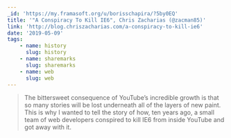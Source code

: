 ```yaml
---
_id: 'https://my.framasoft.org/u/borisschapira/?5by0EQ'
title: '"A Conspiracy To Kill IE6", Chris Zacharias (@zacman85)'
link: 'http://blog.chriszacharias.com/a-conspiracy-to-kill-ie6'
date: '2019-05-09'
tags:
    - name: history
      slug: history
    - name: sharemarks
      slug: sharemarks
    - name: web
      slug: web
---
```


<div class="markdown"><blockquote>
<p>The bittersweet consequence of YouTube’s incredible growth is that so many stories will be lost underneath all of the layers of new paint. This is why I wanted to tell the story of how, ten years ago, a small team of web developers conspired to kill IE6 from inside YouTube and got away with it.
</p>
</blockquote></div>
